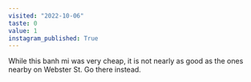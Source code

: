 ```yaml
---
visited: "2022-10-06"
taste: 0
value: 1
instagram_published: True
---
```


While this banh mi was very cheap, it is not nearly as good as the ones nearby on Webster St. Go there instead.
